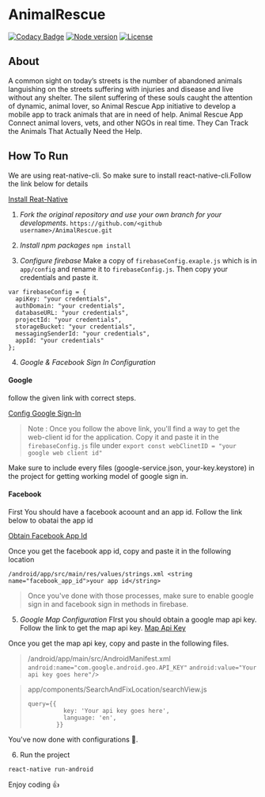 # AnimalRescue

[![Codacy Badge](https://api.codacy.com/project/badge/Grade/0e80c3817c6640f6a4704da3eca21092)](https://www.codacy.com/app/Wathsara/AnimalRescue_2?utm_source=github.com&amp;utm_medium=referral&amp;utm_content=scorelab/AnimalRescue&amp;utm_campaign=Badge_Grade) [![Node version](https://img.shields.io/node/v/react-native.svg?style=flat)](http://nodejs.org/download/) [![License](https://img.shields.io/badge/License-Apache%202.0-blue.svg)](https://opensource.org/licenses/Apache-2.0)

## About

A common sight on today’s streets is the number of abandoned animals languishing on the streets suffering with injuries and disease and live without any shelter. The silent suffering of these souls caught the attention of dynamic, animal lover, so Animal Rescue App initiative to develop a mobile app to track animals that are in need of help. Animal Rescue App Connect animal lovers, vets, and other NGOs in real time. They Can Track the Animals That Actually Need the Help.

## How To Run

We are using reat-native-cli. So make sure to install react-native-cli.Follow the link below for details

[Install Reat-Native](https://facebook.github.io/react-native/docs/0.59/getting-started)

1. *Fork the original repository and use your own branch for your developments*.
    `https://github.com/<github username>/AnimalRescue.git`

2. *Install npm packages*
    `npm install`

3. *Configure firebase* 
Make a copy of `firebaseConfig.exaple.js` which is in `app/config` and rename it to `firebaseConfig.js`.
Then copy your credentials and paste it.
```
var firebaseConfig = {
  apiKey: "your credentials",
  authDomain: "your credentials",
  databaseURL: "your credentials",
  projectId: "your credentials",
  storageBucket: "your credentials",
  messagingSenderId: "your credentials",
  appId: "your credentials"
};
```

4. *Google & Facebook Sign In Configuration*
#### Google
follow the given link with correct steps.

[Config Google Sign-In](https://github.com/react-native-community/react-native-google-signin/blob/master/docs/android-guide.md)

> Note : Once you follow the above link, you'll find a way to get the web-client id for the application. Copy it and paste it in the `firebaseConfig.js` file under  `export const webClinetID = "your google web client id"` 

Make sure to include every files (google-service.json, your-key.keystore) in the project for getting working model of google sign in.

#### Facebook

First You should have a facebook acoount and an app id. Follow the link below to obatai the app id

[Obtain Facebook App Id](https://developers.facebook.com/)

Once you get the facebook app id, copy and paste it in the following location

`/android/app/src/main/res/values/strings.xml <string name="facebook_app_id">your app id</string>`

> Once you've done with those processes, make sure to enable google sign in and facebook sign in methods in firebase.
> 

5. *Google Map Configuration*
 FIrst you should obtain a google map api key. Follow the link to get the map api key.
 [Map Api Key](https://cloud.google.com/maps-platform/)

Once you get the map api key, copy and paste in the following files.
> /android/app/main/src/AndroidManifest.xml
>     `android:name="com.google.android.geo.API_KEY"`
>     `android:value="Your api key goes here"/>`
> 


> app/components/SearchAndFixLocation/searchView.js
> ```
> query={{
>           key: 'Your api key goes here',
>           language: 'en', 
>         }}
> ```

You've now done with configurations 💯.

6. Run the project

`react-native run-android`

Enjoy coding 👍